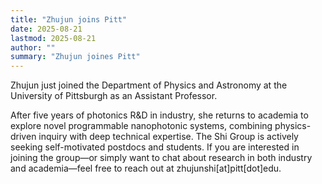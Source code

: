 ```yaml
---
title: "Zhujun joins Pitt"
date: 2025-08-21
lastmod: 2025-08-21
author: ""
summary: "Zhujun joines Pitt"
---
```

<!--more-->
Zhujun just joined the Department of Physics and Astronomy at the University of Pittsburgh as an Assistant Professor. 

After five years of photonics R&D in industry, she returns to academia to explore novel programmable nanophotonic systems, combining physics-driven inquiry with deep technical expertise. The Shi Group is actively seeking self-motivated postdocs and students. If you are interested in joining the group—or simply want to chat about research in both industry and academia—feel free to reach out at zhujunshi[at]pitt[dot]edu.
